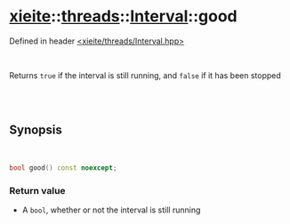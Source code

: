 # [xieite](../../../README.md)::[threads](../../threads.md)::[Interval](../Interval.md)::good
Defined in header [<xieite/threads/Interval.hpp>](../../../include/xieite/threads/Interval.hpp)

<br/>

Returns `true` if the interval is still running, and `false` if it has been stopped

<br/><br/>

## Synopsis

<br/>

```cpp
bool good() const noexcept;
```
### Return value
- A `bool`, whether or not the interval is still running
